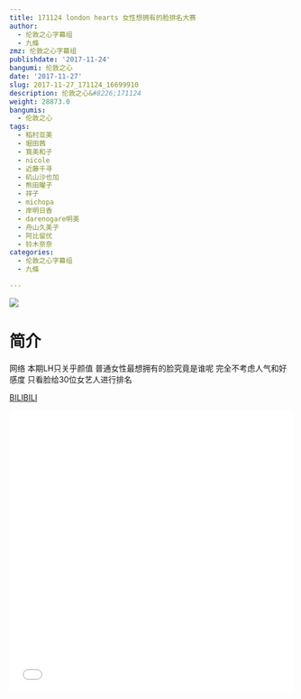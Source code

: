 ```yaml
---
title: 171124 london hearts 女性想拥有的脸排名大赛
author:
  - 伦敦之心字幕组
  - 九條
zmz: 伦敦之心字幕组
publishdate: '2017-11-24'
bangumi: 伦敦之心
date: '2017-11-27'
slug: 2017-11-27_171124_16699910
description: 伦敦之心&#8226;171124
weight: 28873.0
bangumis:
  - 伦敦之心
tags:
  - 稻村亚美
  - 堀田茜
  - 筧美和子
  - nicole
  - 近藤千寻
  - 矶山沙也加
  - 熊田曜子
  - 祥子
  - michopa
  - 岸明日香
  - darenogare明美
  - 舟山久美子
  - 阿比留优
  - 铃木奈奈
categories:
  - 伦敦之心字幕组
  - 九條

---
```

![](https://i.imgur.com/Zs1eO4X.png)
# 简介  
网络
本期LH只关乎颜值 普通女性最想拥有的脸究竟是谁呢 完全不考虑人气和好感度 只看脸给30位女艺人进行排名


[BILIBILI](https://www.bilibili.com/video/av16699910/)

<div class="vcontainer">  <iframe class="video" src="//www.bilibili.com/blackboard/player.html?aid=16699910" width="100%" height="500" frameborder="0" allowfullscreen="allowfullscreen"></iframe></div>
